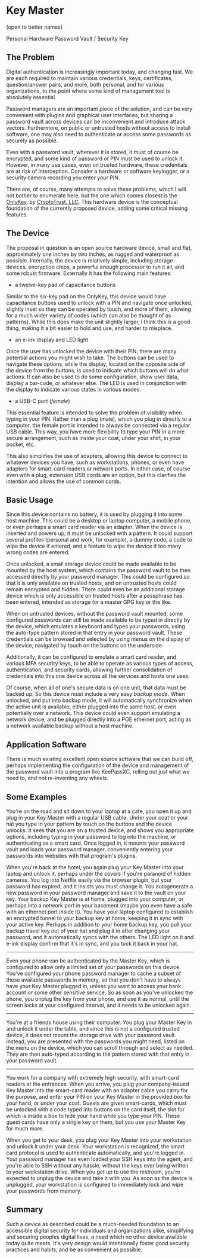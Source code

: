 # Key Master
(open to better names)

Personal Hardware Password Vault / Security Key

## The Problem

Digital authentication is increasingly important today, and changing fast.  We are each required to maintain various credentials, keys, certificates, question/answer pairs, and more, both personal, and for various organizations, to the point where some kind of management tool is absolutely essential.

Password managers are an important piece of the solution, and can be very convenient with plugins and graphical user interfaces, but sharing a password vault across devices can be inconvenient and introduce attack vectors.  Furthermore, on public or untrusted hosts without access to install software, one may also need to authenticate or access some passwords as securely as possible.

Even with a password vault, wherever it is stored, it must of course be encrypted, and some kind of password or PIN must be used to unlock it.  However, in many use cases, even on trusted hardware, these credentials are at risk of interception.  Consider a hardware or software keylogger, or a security camera recording you enter your PIN.

There are, of course, many attempts to solve these problems, which I will not bother to enumerate here, but the one which comes closest is the [OnlyKey](https://onlykey.io/), by [CryptoTrust, LLC](https://crp.to/).  This hardware device is the conceptual foundation of the currently proposed device, adding some critical missing features.

## The Device

The proposal in question is an open source hardware device, small and flat, approximately one inches by two inches, as rugged and waterproof as possible.  Internally, the device is relatively simple, including storage devices, encryption chips, a powerful enough processor to run it all, and some robust firmware.  Externally it has the following main features:

- a twelve-key pad of capacitance buttons

Similar to the six-key pad on the OnlyKey, this device would have capacitance buttons used to unlock with a PIN and navigate once unlocked, slightly inset so they can be operated by touch, and more of them, allowing for a much wider variety of codes (which can also be thought of as patterns).  While this does make the unit slightly larger, I think this is a good thing, making it a bit easier to hold and use, and harder to misplace.

- an e-ink display and LED light

Once the user has unlocked the device with their PIN, there are many potential actions you might wish to take.  The buttons can be used to navigate these options, while the display, located on the opposite side of the device from the buttons, is used to indicate which buttons will do what actions.  It can also be used to do some configuration, show user data, display a bar-code, or whatever else.  The LED is used in conjunction with the display to indicate various states in various modes.

- a USB-C port (*female*)

This essential feature is intended to solve the problem of visibility when typing in your PIN.  Rather than a plug (male), which you plug in directly to a computer, the female port is intended to always be connected via a regular USB cable.  This way, you have more flexibility to type your PIN in a more secure arrangement, such as inside your coat, under your shirt, in your pocket, etc.

This also simplifies the use of adapters, allowing this device to connect to whatever devices you have, such as workstations, phones, or even have adapters for smart-card readers or network ports.  In either case, of course even with a plug, extension USB cords are an option, but this clarifies the intention and allows the use of common cords.

## Basic Usage

Since this device contains no battery, it is used by plugging it into some host machine.  This could be a desktop or laptop computer, a mobile phone, or even perhaps a smart card reader via an adapter.  When the device is inserted and powers up, it must be unlocked with a pattern.  It could support several profiles (personal and work, for example), a dummy code, a code to wipe the device if entered, and a feature to wipe the device if too many wrong codes are entered.

Once unlocked, a small storage device could be made available to be mounted by the host system, which contains the password vault to be then accessed directly by your password manager.  This could be configured so that it is only available on trusted hosts, and on untrusted hosts could remain encrypted and hidden.  There could even be an additional storage device which is only accessible on trusted hosts after a passphrase has been entered, intended as storage for a master GPG key or the like.

When on untrusted devices, without the password vault mounted, some configured passwords can still be made available to be typed in directly by the device, which emulates a keyboard and types your passwords, using the auto-type pattern stored in that entry in your password vault.  These credentials can be browsed and selected by using menus on the display of the device, navigated by touch on the buttons on the underside.

Additionally, it can be configured to emulate a smart card reader, and various MFA security keys, to be able to operate as various types of access, authentication, and security cards, allowing further consolidation of credentials into this one device across all the services and hosts one uses.

Of course, when all of one's secure data is on one unit, that data must be backed up.  So this device must include a very easy *backup mode*.  When unlocked, and put into backup mode, it will automatically synchronize when the active unit is available, either plugged into the same host, or even potentially over a network.  This device could even support emulating a network device, and be plugged directly into a POE ethernet port, acting as a network available backup without a host machine.

## Application Software

There is much existing excellent open source software that we can build off, perhaps implementing the configuration of the device and management of the password vault into a program like KeePassXC, rolling out just what we need to, and not re-inventing any wheels.

## Some Examples

You're on the road and sit down to your laptop at a cafe, you open it up and plug in your Key Master with a regular USB cable.  Under your coat or your hat you type in your pattern by touch on the buttons and the device unlocks.  It sees that you are on a trusted device, and shows you appropriate options, including typing in your password to log into the machine, or authenticating as a smart card.  Once logged in, it mounts your password vault and loads your password manager, conveniently entering your passwords into websites with that program's plugins.

When you're back at the hotel, you again plug your Key Master into your laptop and unlock it, perhaps under the covers if you're paranoid of hidden cameras.  You log into Netflix easily via the browser plugin, but your password has expired, and it insists you must change it.  You autogenerate a new password in your password manager and save it to the vault on your key.  Your backup Key Master is at home, plugged into your computer, or perhaps into a network port in your basement (maybe you even have a safe with an ethernet port inside it).  You have your laptop configured to establish an encrypted tunnel to your backup key at home, keeping it in sync with your active key.  Perhaps in addition to your home backup key, you pull your backup travel key out of your hat and plug it in after changing your password, and it automatically syncs with the others.  The LED light on it and e-ink display confirm that it's in sync, and you tuck it back in your hat.

---

Even your phone can be authenticated by the Master Key, which is configured to allow only a limited set of your passwords on this device.  You've configured your phone password manager to cache a subset of these available passwords in memory, so that you don't have to always have your Key Master plugged in, unless you want to access your bank account or some other sensitive service.  So as soon as you've unlocked the phone, you unplug the key from your phone, and use it as normal, until the screen locks at your configured interval, and it needs to be unlocked again.

---

You're at a friends house using their computer.  You plug your Master Key in and unlock it under the table, and since this is not a configured trusted device, it does not mount the storage drive with your password vault.  Instead, you are presented with the passwords you might need, listed on the menu on the device, which you can scroll through and select as needed.  They are then auto-typed according to the pattern stored with that entry in your password vault.

---

You work for a company with extremely high security, with smart-card readers at the entrances.  When you arrive, you plug your company-issued Key Master into the smart-card reader with an adapter cable you carry for the purpose, and enter your PIN on your Key Master in the provided box for your hand, or under your coat.  Guests are given smart-cards, which must be unlocked with a code typed into buttons on the card itself, the slot for which is inside a box to hide your hand while you type your PIN.  These guest cards have only a single key on them, but you use your Master Key for much more.

When you get to your desk, you plug your Key Master into your workstation and unlock it under your desk.  Your workstation is recognized, the smart card protocol is used to authenticate automatically, and you're logged in.  Your password manager has even loaded your SSH keys into the agent, and you're able to SSH without any hassle, without the keys ever being written to your workstation drive.  When you get up to use the restroom, you're expected to unplug the device and take it with you.  As soon as the device is unplugged, your workstation is configured to immediately lock and wipe your passwords from memory.

## Summary

Such a device as described could be a much-needed foundation to an accessible digital security for individuals and organizations alike, simplifying and securing peoples digital lives, a need which no other device available today quite meets.  It's very design would intentionally foster good security practices and habits, and be as convenient as possible.
